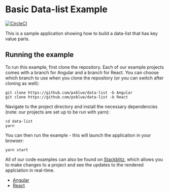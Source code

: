 # Basic Data-list Example

[![CircleCI](https://circleci.com/gh/pxblue/data-list/tree/angular.svg?style=shield)](https://circleci.com/gh/pxblue/data-list/tree/angular)

This is a sample application showing how to build a data-list that has key value paris.

## Running the example
To run this example, first clone the repository. Each of our example projects comes with a branch for Angular and a branch for React. You can choose which branch to use when you clone the repository (or you can switch after cloning as well):

```
git clone https://github.com/pxblue/data-list -b Angular
git clone https://github.com/pxblue/data-list -b React
```

Navigate to the project directory and install the necessary dependencies (note: our projects are set up to be run with yarn):

```
cd data-list
yarn
```

You can then run the example - this will launch the application in your browser:
```
yarn start
```

All of our code examples can also be found on [Stackblitz](http://www.stackblitz.com/@px-blue), which allows you to make changes to a project and see the updates to the rendered applciation in real-time.
- [Angular](https://stackblitz.com/edit/pxblue-data-list-angular)
- [React](https://stackblitz.com/edit/pxblue-data-list-react)
